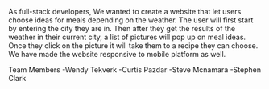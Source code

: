 As full-stack developers, We wanted to create a website that let users choose ideas for meals depending on the weather.
The user will first start by entering the city they are in.
Then after they get the results of the weather in their current city, a list of pictures will pop up on meal ideas.
Once they click on the picture it will take them to a recipe they can choose.
We have made the website responsive to mobile platform as well.

Team Members
-Wendy Tekverk
-Curtis Pazdar
-Steve Mcnamara
-Stephen Clark
